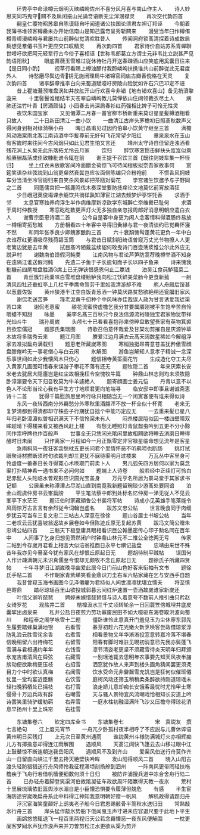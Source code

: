 <!-- { "loadSidebar": true } -->
　　环秀亭中命渌樽云烟明灭映嶙峋佐州不喜分风月喜与南山作主人
　　诗人妙思天同巧鬼守闗不及扄闲挹山光诵竒语断无尘滓溷襟灵
　　再次交代韵四首
　　嗣皇仁覆物昭苏皋自陈谟鲧自吁闻道诸公扶国论须君左袒订邦诬
　　今朝着我簿书堆领客樽罍未办开始信南山是知己露竒呈秀斩闗来
　　漫叟当年臼作樽侑樽青嶂漫嶙峋与君屡共山前醉似觉清欢胜昔人
　　传闻洞府锁髙清探着诗成数启扄想见羣僊书玉叶更应交口叹精灵
　　再次韵四首
　　君家诗价自姑苏系胄蝉聨世唶吁欲把阿元轻辈行古今俗子喜相诬【世称韦郎葛立方谓士元非韦比立説甚严见韵语阳秋】
　　眼底蔷薇玉雪堆过従休待牡丹开送春疎酒山应笑底用奚囊日往来【是日同小酌】
　　视草行看赐上樽浊醪付我酹嶙峋扶携谁共山前醉従此无君度外人
　　诗愁磨尽鬓边青钥无施闭理扄牛渚锦官祠庙古瓣香傥格在天灵
　　复次韵四首
　　诸李辞章推李白向来蜀道赋噫吁房陵山险犹如许石穴巴卭定不诬
　　昔上瞿塘灎滪堆盘涡如井放舡开山行欢喜今非错【地有错欢喜山】备见捎濆撆漩来
　　十里髻鬟谁绾结半天苍翠自嶙峋教儿莫惮依山住阔领裁衣尽土人
　　病肺还沽竹叶青【房酒颇佳】小园春去尚深扄春衫红药强相比婢子可怜无性灵
　　夜饮朱国宝家
　　又见僊潭二月春一畨官栁市桥新重来莫讶星星髪樽酒相看只故人
　　二十日新田清江一曲小饮
　　一曲清江古岸头茅檐初日照髙秋数声又得闲身到相对绿漪横小舟
　　晦日昌甫见过因约伯皋小饮黄守继至三首
　　满檐风动海棠雨北客江南诗酒中华髪尊前无好句飞花常望夕阳红
　　章泉泉水在玉山有客嵗时来往间今古风烟只如此见君生怕又言还
　　靖州太守诗自佳留连浊酒看残花涧上乆矣无此乐落拓尤怜云月家
　　饮归
　　醉饮寒窓惯击鲜扶头岌岌似乘船赓酬磊落成佳致糠粃谁令辄在前
　　谢王提干召饮三首【既往则妓车集一杯径归】
　　坐上红衣未放歌客间冷面釂金荷惊飞可待闻檀板拟奈吾家故事何
　　賔筵笑语杂丝弦説到山翁更粲然衰鬓岂应妆面侧陈编只合粉袍前
　　不惯香风拥妓车分当清坐冷官衙归来自笑杀风景却把茶瓯对菊花
　　学宫诸生饮邀予与子野同之二首
　　同簉儒宫把一觞鹿鸣伐木奏深堂要防技痒论文地莫忆前宵放酒狂
　　少日峨冠英俊塲课余觞饮共徜徉孰知薄宦江湖去频梦炉亭饼饦香
　　求酒于邻
　　太息官寒独养疴浮生半作病维摩新凉欲学东城醉亡奈维罍已耻何
　　求酒于周时仲教授
　　寒窓矻矻数更声灯火无多独自亲忽报周郎好消息明朝应遣白衣人
　　谢曹宗臣恵诗酒二首
　　公今自是客中身更为闲人念客情料得酒肠终易放一樽相寄拓愁城
　　方册相看四十年客中寻得旧夤縁与君一夜清谈约已觉羇怀寖不然
　　和同年张季良少卿餽家酿韵三首
　　六十衰頽愧髩蓬黄花更负一年中白衣谁荐红茰酒吸尽残荷碧玉筒
　　与君昔日赋斜阳绮语曽窥万丈光节物撩人人更老篱边犹是去年黄
　　拭目髙吟陋戴盆续貂何敢曳诗门百壶荡浆惟公尔此外应无説尹村
　　谢魏南伯馈假河鲀羮
　　江南风物与君论芦笋防蒿荐晚樽举酒不知身在逺隔江谁送假河鲀
　　先遗二子鱼于子长逾旬而子长以四子鱼来
　　诗来愧我秕糠前四尾堆盘胜酒席上已无弹铗恨感恩何止二赢钱
　　泊吴江食莼鲈菰菜二首
　　青丝簇饤莼羮味白雪堆盘缕鲙鲈我向松江饫鲜美菜肠今更食新菰
　　一舸清风四牡还垂虹亭上几栏干季鹰命驾劳千里如我清游却不难
　　庖人舟殿后馁甚以葱虀佐饭
　　黄州狭港半江空白饭青葱酒一钟莫厌路贫愁欲絶稍还瓮牖旧家风
　　谢侃老送苦笋
　　箨老泥黄千仞种个中风味亦佳哉误人政为甘言诱爱我従渠苦口来
　　谢侃老恵蜜
　　酿花流蜜傍虚檐乞我分甘要属餍刚被平生饱辛苦自怜嚼蜡不知甜
　　咏墨
　　奚李名髙三百秋只今良法信源流裕陵独宝君家物犹带祥光灿斗牛
　　瑞孙周嵗
　　头颅七十已看看喜抱孙来傍晬盘敢望吾家有英物箕裘且欲恋儒冠
　　题邵氏集瑞图
　　诗歌召伯意怀哉爱及甘棠勿剪摧自是庆源钟草木故将多瑞秀云来
　　题江月图
　　賸爱江边月满衣云髙天阔数星稀如今解组浮家去准拟扁舟满载归
　　题恵老所藏嵗寒图
　　寒梢独挺昻霄意苍盖犹矜傲雪顔盘膝倦吟无一事老僧心与白云闲
　　氷解图
　　游鱼岂解知人意孝子精诚一念深乐事世间如此少我懐风木只伤心
　　题信相寺黄筌画花竹
　　生成造化夺工夫尽入黄家几画图可惜春来误游子攀花不落有还无
　　题牧隠二首
　　年来厌索长安米老去犹居大隠廛岂是红尘故相挽枉令空愧牧牛篇
　　钟鼎山林志则均未须牧隠卧漳濵要令天下归吾牧莫为牛羊遽絶人
　　题寄顔画士姜元恺
　　丹青以意不以色人不论形当论心我有平生方寸地烦君更向笔端寻
　　临安邸中即事且谢诚斋恵诗十二首
　　犹得千篇慰旅思坐吟行咏只相随岂无一个闲賔客便有谁来得似诗
　　东风一夜转西南分外羇愁分外寒秋里酒膓浑不放一杯全似十杯寛
　　老来无复梦清都到得清都却守株些子行期犹自拙个中能巧定应无
　　一去重来髪已星八年归老卧漳濵似曽相识满天下不信怜渠未有人
　　闷杀楼居隘似囚一楼四壁障双眸趁晴下得楼来看又被西风赶上楼
　　有愁无睡照灯青鼠齧虫吟到五更不分小黥同作祟呼牌也作百般声
　　世事全无只恁闲光隂闲里故相闗欲将睡去消磨日睡得醒时日未阑
　　只作离家一月程如今一月正飘零定非官禄星临命想见流年是客星
　　急雨斜风一夜狂客衾愁枕五更长问君个里情怀恶不听鹃啼也断肠
　　挑灯拭眼聚诗材撚断须时句欲裁判却三更犹不寐待渠明月过楼来
　　万瓦丛中客里身可怜虚度一畨春日长寻得寛心术唤取门前卖卜人
　　男儿弧矢四方居何以家为莫念渠打扑精神希一遇书来不必问何如
　　题端上人诗卷
　　般若经中正续灯可怜白足赤髭人头陀临水曽观影应识圆光宝盖身
　　万元亨名所居为景马堂于其家求书记额
　　公居虽未称潭潭占尽湖山直到南覔我新题留琬琰少游髙处要同谙
　　泊金山观虞仲房书云峯扁牓
　　平生笔法蔡中郎到处标名忆仲房一涕无従人不见云峯亭下水茫茫
　　题汪伯时家藏顔鲁公书裴将军帖
　　诗成小见英雄手笔落能令风雨惊万古言言有余烈従今词翰岂虚名
　　跋苏文忠公帖
　　世言晚食同于肉缓步犹云可当车三复文忠二三帖古人深意在徐徐
　　题山谷居士书坡公帖
　　当年二老叹云云犹喜坡翁返故乡展卷如今但陈迹丘原无复起苏黄
　　跋冯文简公赠朱忠靖公帖四首
　　三魁天下极登庸具眼相看识巨公翰墨密传心印子勲名同在百年中
　　人间事了乞身归想见萧然闭户时钟鼎山林元不二惟公全徳两无亏
　　传家二帖到今存嵗月君看上相言大似涪翁推酉日永平七禩记盐盘
　　忠靖由来世不殊昔年我亦见今謩至今犹有家风在却恨丘原起日无
　　题胡待制平贼帖
　　误国何人作计疎满朝元未识真儒至今恨却无颇牧不念丘原起日无
　　题徐氏子所藏四贤帖
　　十年寻梦旧江湖嵗晚寻幽爱此居今日门前山色好客来衔袖有文书
　　题徐氏手帖二首
　　不作朝家青紫绨笑看金鼎识刀圭右军六帖家藏在乞与安西手自题
　　我昔曾窥玉海书画图今见泽僊癯为君持似人间世凛凛犹堪立懦夫
　　将至慎邑寄鼎
　　踏尽琼瑶百里山欲投城郭暮云间红炉速置一壶酒故嵗谁家新嵗还
　　叶信父家听琵琶
　　娉婷未嫁惜琵琶借与诗人着意夸不数前人推引曲只矜赵女绮罗花
　　观盐井二首
　　桔橰汲水三千丈顷转轮余一日回蓑笠傍城埋井底皮囊挈出卤泉来
　　私井公盐日夜煎力劳功寡废民田不如大噫驱东海卷取洪波向蜀川
　　和程泰之阁学咏雪十二题
　　僵卧谁怜此意真开门羞见玉为尘休穿东郭先生履要踏蜂巢满地银
　　右看雪
　　春芽初趁六花光嫩火新烹唤客尝政借琼浆浮防乳浪云胜雪诧余香
　　右煮雪
　　相看景物又年华淅淅投窓意转嘉冷落不堪春信晚稍留六出待梅花
　　右留雪
　　阳春有脚时难驻见睍初消意已先我亦鬓蓬飞雪满与君相遇约年年
　　右饯雪
　　凛节清姿老更坚不须藏雪待炎天明年归拜颁氷宠吉甫清风在舜弦
　　右藏雪
　　一别瑶池辄去思明年农事要先知天风夜半旛旂动便欲欺梅更压枝
　　右招雪
　　洒窓犹作故人来声到楼头画角猜闻罢更须凴目力个中时欲认真梅
　　右闻雪
　　饮氷受命元非僻齧雪充饥岂是狂何似催班僊仗里一堂均宴近臣觞
　　右饮雪
　　庭柯风动还筛玉稍稍柔条醉欲持刚道琼瑶未轻扫晚鸦栖处已摇枝
　　右打雪
　　浪走娇儿意却痴长安饿客最忧时尤怜甲士寒侵骨十万边兵政有辞
　　右嘲雪
　　天与骚人景物宜风流嘲戏恰相知长安道上吟诗罢笑里骑驴缓勒羁
　　右弄雪
　　一庭氷柱初融湿满阵飞沙又压檐夺得琼花消息早扬州十里上珠帘
　　右挂雪











　　东塘集卷六
　　钦定四库全书
　　东塘集卷七　　　　　　宋　袁説友　撰七言絶句
　　江上度元宵节
　　一舟兀夕卧孤村夜半相呼了不应説与儿曹休谇语黄州明日买残灯
　　上元次日至黄州遇雨
　　谁説黄州斗様防满城灯火亦相辉痴儿方有揶揄意却得连江雨解围
　　遇顺风
　　天髙江阔快飞篷云去山移过眼中江上鼓鼙惊不断连朝送我岳阳风
　　遇顺风不及到齐山
　　爱渠风伯送行舟莫作齐山一日留直向峡江千里去搀天絶壁快吟眸
　　发山阳得顺风二首
　　晓入山阳古渡头轻防猎猎送行舟风师怜我征程滞顷刻扬舲到泗州
　　一阵南风更带囘轻扶柂橹疾于飞舟行若借帆樯便细数何须十日归
　　被防许浦搜兵道中冻合舍舟行陆二首
　　已办轻舟着脚登笑渠河伯故隂凝征车政欲周阡陌赢得天教一夜氷
　　荒村十里展琉璃依旧篮舆涉水湄自是小臣懐恐惧要令履薄但兢危
　　有感
　　半生宦海防途穷嵗晚扁舟系此中料得江神知我意明朝好赠一帆风
　　解机政得请题归舟
　　浮沉宦海笑童颠好上鸱夷老子船今日君恩赐骸骨半篙秋水送归田
　　常熟敲氷行舟三首
　　岸头猛作敲氷势船下俄闻戛玉声寸进未应容退尺要于此地卜平生
　　画鹢悠悠辄退飞一程百里两程归天公若念羇懐恶一夜东风便解围
　　一枕更阑客梦囘氷声犹作浪声来并刀曽剪松江水更欲从渠为剪开
